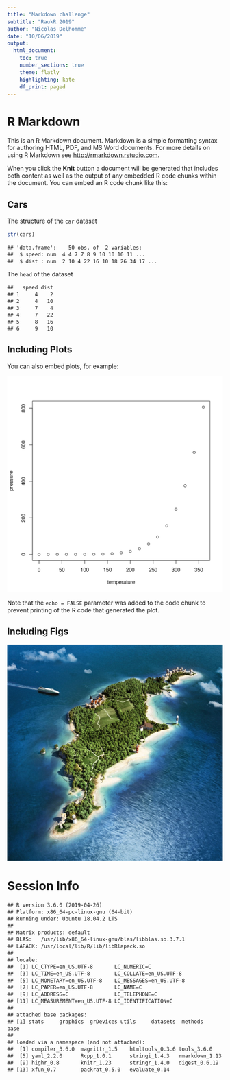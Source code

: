 ```yaml
---
title: "Markdown challenge"
subtitle: "RaukR 2019"
author: "Nicolas Delhomme"
date: "10/06/2019"
output: 
  html_document:
    toc: true
    number_sections: true
    theme: flatly
    highlighting: kate
    df_print: paged
---
```




# R Markdown

This is an R Markdown document. Markdown is a simple formatting syntax for authoring HTML, PDF, and MS Word documents. For more details on using R Markdown see <http://rmarkdown.rstudio.com>.

When you click the **Knit** button a document will be generated that includes both content as well as the output of any embedded R code chunks within the document. You can embed an R code chunk like this:

## Cars
The structure of the `car` dataset

```r
str(cars)
```

```
## 'data.frame':	50 obs. of  2 variables:
##  $ speed: num  4 4 7 7 8 9 10 10 10 11 ...
##  $ dist : num  2 10 4 22 16 10 18 26 34 17 ...
```

The `head` of the dataset

```
##   speed dist
## 1     4    2
## 2     4   10
## 3     7    4
## 4     7   22
## 5     8   16
## 6     9   10
```


## Including Plots

You can also embed plots, for example:

![Car pressure by temperature](figure/pressure-1.svg)

Note that the `echo = FALSE` parameter was added to the code chunk to prevent printing of the R code that generated the plot.

## Including Figs
![This is Gotland](gotland.jpg)

# Session Info

```
## R version 3.6.0 (2019-04-26)
## Platform: x86_64-pc-linux-gnu (64-bit)
## Running under: Ubuntu 18.04.2 LTS
## 
## Matrix products: default
## BLAS:   /usr/lib/x86_64-linux-gnu/blas/libblas.so.3.7.1
## LAPACK: /usr/local/lib/R/lib/libRlapack.so
## 
## locale:
##  [1] LC_CTYPE=en_US.UTF-8       LC_NUMERIC=C              
##  [3] LC_TIME=en_US.UTF-8        LC_COLLATE=en_US.UTF-8    
##  [5] LC_MONETARY=en_US.UTF-8    LC_MESSAGES=en_US.UTF-8   
##  [7] LC_PAPER=en_US.UTF-8       LC_NAME=C                 
##  [9] LC_ADDRESS=C               LC_TELEPHONE=C            
## [11] LC_MEASUREMENT=en_US.UTF-8 LC_IDENTIFICATION=C       
## 
## attached base packages:
## [1] stats     graphics  grDevices utils     datasets  methods   base     
## 
## loaded via a namespace (and not attached):
##  [1] compiler_3.6.0  magrittr_1.5    htmltools_0.3.6 tools_3.6.0    
##  [5] yaml_2.2.0      Rcpp_1.0.1      stringi_1.4.3   rmarkdown_1.13 
##  [9] highr_0.8       knitr_1.23      stringr_1.4.0   digest_0.6.19  
## [13] xfun_0.7        packrat_0.5.0   evaluate_0.14
```
